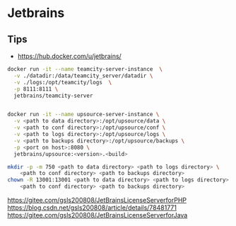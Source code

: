 # Jetbrains

## Tips
* https://hub.docker.com/u/jetbrains/

```bash
docker run -it --name teamcity-server-instance  \
  -v ./datadir:/data/teamcity_server/datadir \
  -v ./logs:/opt/teamcity/logs  \
  -p 8111:8111 \
  jetbrains/teamcity-server


docker run -it --name upsource-server-instance \
  -v <path to data directory>:/opt/upsource/data \
  -v <path to conf directory>:/opt/upsource/conf \
  -v <path to logs directory>:/opt/upsource/logs \
  -v <path to backups directory>:/opt/upsource/backups \
  -p <port on host>:8080 \
  jetbrains/upsource:<version>.<build>

mkdir -p -m 750 <path to data directory> <path to logs directory> \
    <path to conf directory> <path to backups directory>
chown -R 13001:13001 <path to data directory> <path to logs directory> \
    <path to conf directory> <path to backups directory>
```

https://gitee.com/gsls200808/JetBrainsLicenseServerforPHP
https://blog.csdn.net/gsls200808/article/details/78481771
https://gitee.com/gsls200808/JetBrainsLicenseServerforJava
